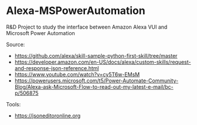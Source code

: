 # Alexa-MSPowerAutomation
R&D Project to study the interface between Amazon Alexa VUI and Microsoft Power Automation

Source:
- https://github.com/alexa/skill-sample-python-first-skill/tree/master
- https://developer.amazon.com/en-US/docs/alexa/custom-skills/request-and-response-json-reference.html
- https://www.youtube.com/watch?v=cy5T6w-EMsM
- https://powerusers.microsoft.com/t5/Power-Automate-Community-Blog/Alexa-ask-Microsoft-Flow-to-read-out-my-latest-e-mail/bc-p/506875

Tools:
- https://jsoneditoronline.org
